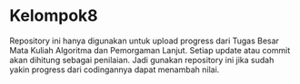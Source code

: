 Kelompok8
=========

Repository ini hanya digunakan untuk upload progress dari Tugas Besar Mata Kuliah Algoritma dan Pemorgaman Lanjut. Setiap update atau commit akan dihitung sebagai penilaian. Jadi gunakan repository ini jika sudah yakin progress dari codingannya dapat menambah nilai.
